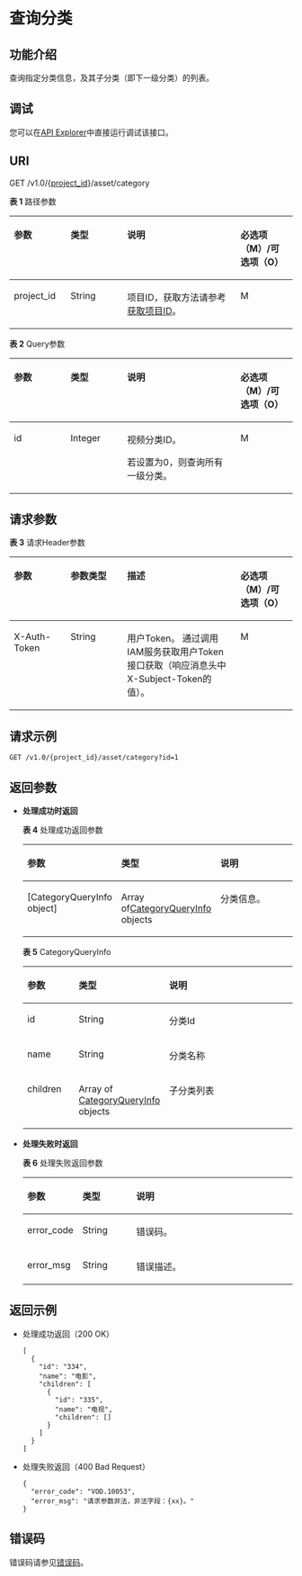 # 查询分类<a name="vod_04_0031"></a>

## 功能介绍<a name="zh-cn_topic_0128109934_zh-cn_topic_0127930933_section114814192538"></a>

查询指定分类信息，及其子分类（即下一级分类）的列表。

## 调试<a name="section9444193218211"></a>

您可以在[API Explorer](https://apiexplorer.developer.huaweicloud.com/apiexplorer/doc?product=VOD&api=queryCategory)中直接运行调试该接口。

## URI<a name="zh-cn_topic_0128109934_zh-cn_topic_0127930933_section5241024145313"></a>

GET /v1.0/\{[project\_id](获取项目ID.md)\}/asset/category

**表 1**  路径参数

<a name="table6869913124919"></a>
<table><thead align="left"><tr id="vod_04_0196_row58691013184917"><th class="cellrowborder" valign="top" width="20%" id="mcps1.2.5.1.1"><p id="vod_04_0196_p18869171324920"><a name="vod_04_0196_p18869171324920"></a><a name="vod_04_0196_p18869171324920"></a>参数</p>
</th>
<th class="cellrowborder" valign="top" width="20%" id="mcps1.2.5.1.2"><p id="vod_04_0196_p1386920134497"><a name="vod_04_0196_p1386920134497"></a><a name="vod_04_0196_p1386920134497"></a>类型</p>
</th>
<th class="cellrowborder" valign="top" width="40%" id="mcps1.2.5.1.3"><p id="vod_04_0196_p1386931394910"><a name="vod_04_0196_p1386931394910"></a><a name="vod_04_0196_p1386931394910"></a>说明</p>
</th>
<th class="cellrowborder" valign="top" width="20%" id="mcps1.2.5.1.4"><p id="vod_04_0196_p10869213144912"><a name="vod_04_0196_p10869213144912"></a><a name="vod_04_0196_p10869213144912"></a>必选项（M）/可选项（O）</p>
</th>
</tr>
</thead>
<tbody><tr id="vod_04_0196_row1586931374911"><td class="cellrowborder" valign="top" width="20%" headers="mcps1.2.5.1.1 "><p id="vod_04_0196_p14253192105011"><a name="vod_04_0196_p14253192105011"></a><a name="vod_04_0196_p14253192105011"></a>project_id</p>
</td>
<td class="cellrowborder" valign="top" width="20%" headers="mcps1.2.5.1.2 "><p id="vod_04_0196_p62548235018"><a name="vod_04_0196_p62548235018"></a><a name="vod_04_0196_p62548235018"></a>String</p>
</td>
<td class="cellrowborder" valign="top" width="40%" headers="mcps1.2.5.1.3 "><p id="vod_04_0196_p0254323500"><a name="vod_04_0196_p0254323500"></a><a name="vod_04_0196_p0254323500"></a>项目ID，获取方法请参考<a href="https://support.huaweicloud.com/usermanual-vod/vod_01_0058.html" target="_blank" rel="noopener noreferrer">获取项目ID</a>。</p>
</td>
<td class="cellrowborder" valign="top" width="20%" headers="mcps1.2.5.1.4 "><p id="vod_04_0196_p9936171618529"><a name="vod_04_0196_p9936171618529"></a><a name="vod_04_0196_p9936171618529"></a>M</p>
</td>
</tr>
</tbody>
</table>

**表 2**  Query参数

<a name="zh-cn_topic_0128109934_zh-cn_topic_0127930933_table18439181610496"></a>
<table><thead align="left"><tr id="zh-cn_topic_0128109934_zh-cn_topic_0127930933_row5495111611492"><th class="cellrowborder" valign="top" width="20%" id="mcps1.2.5.1.1"><p id="zh-cn_topic_0128109934_zh-cn_topic_0127930933_p6495151619496"><a name="zh-cn_topic_0128109934_zh-cn_topic_0127930933_p6495151619496"></a><a name="zh-cn_topic_0128109934_zh-cn_topic_0127930933_p6495151619496"></a>参数</p>
</th>
<th class="cellrowborder" valign="top" width="20%" id="mcps1.2.5.1.2"><p id="zh-cn_topic_0128109934_zh-cn_topic_0127930933_p8495916194915"><a name="zh-cn_topic_0128109934_zh-cn_topic_0127930933_p8495916194915"></a><a name="zh-cn_topic_0128109934_zh-cn_topic_0127930933_p8495916194915"></a>类型</p>
</th>
<th class="cellrowborder" valign="top" width="40%" id="mcps1.2.5.1.3"><p id="zh-cn_topic_0128109934_zh-cn_topic_0127930933_p1849551604912"><a name="zh-cn_topic_0128109934_zh-cn_topic_0127930933_p1849551604912"></a><a name="zh-cn_topic_0128109934_zh-cn_topic_0127930933_p1849551604912"></a>说明</p>
</th>
<th class="cellrowborder" valign="top" width="20%" id="mcps1.2.5.1.4"><p id="zh-cn_topic_0128109934_zh-cn_topic_0127930933_p1649571613497"><a name="zh-cn_topic_0128109934_zh-cn_topic_0127930933_p1649571613497"></a><a name="zh-cn_topic_0128109934_zh-cn_topic_0127930933_p1649571613497"></a>必选项（M）/可选项（O）</p>
</th>
</tr>
</thead>
<tbody><tr id="zh-cn_topic_0128109934_zh-cn_topic_0127930933_row3495151634915"><td class="cellrowborder" valign="top" width="20%" headers="mcps1.2.5.1.1 "><p id="zh-cn_topic_0128109934_zh-cn_topic_0127930933_p94953169491"><a name="zh-cn_topic_0128109934_zh-cn_topic_0127930933_p94953169491"></a><a name="zh-cn_topic_0128109934_zh-cn_topic_0127930933_p94953169491"></a>id</p>
</td>
<td class="cellrowborder" valign="top" width="20%" headers="mcps1.2.5.1.2 "><p id="zh-cn_topic_0128109934_zh-cn_topic_0127930933_p1249516167492"><a name="zh-cn_topic_0128109934_zh-cn_topic_0127930933_p1249516167492"></a><a name="zh-cn_topic_0128109934_zh-cn_topic_0127930933_p1249516167492"></a>Integer</p>
</td>
<td class="cellrowborder" valign="top" width="40%" headers="mcps1.2.5.1.3 "><p id="zh-cn_topic_0128109934_zh-cn_topic_0127930933_p174951916144919"><a name="zh-cn_topic_0128109934_zh-cn_topic_0127930933_p174951916144919"></a><a name="zh-cn_topic_0128109934_zh-cn_topic_0127930933_p174951916144919"></a>视频分类ID。</p>
<p id="zh-cn_topic_0128109934_zh-cn_topic_0127930933_p154951116154916"><a name="zh-cn_topic_0128109934_zh-cn_topic_0127930933_p154951116154916"></a><a name="zh-cn_topic_0128109934_zh-cn_topic_0127930933_p154951116154916"></a>若设置为0，则查询所有一级分类。</p>
</td>
<td class="cellrowborder" valign="top" width="20%" headers="mcps1.2.5.1.4 "><p id="zh-cn_topic_0128109934_zh-cn_topic_0127930933_p749691684917"><a name="zh-cn_topic_0128109934_zh-cn_topic_0127930933_p749691684917"></a><a name="zh-cn_topic_0128109934_zh-cn_topic_0127930933_p749691684917"></a>M</p>
</td>
</tr>
</tbody>
</table>

## 请求参数<a name="zh-cn_topic_0128109934_zh-cn_topic_0127930933_section7297229175319"></a>

**表 3**  请求Header参数

<a name="HeaderParameter"></a>
<table><thead align="left"><tr id="vod_04_0196_row1359311223199"><th class="cellrowborder" valign="top" width="20%" id="mcps1.2.5.1.1"><p id="vod_04_0196_p959302213191"><a name="vod_04_0196_p959302213191"></a><a name="vod_04_0196_p959302213191"></a>参数</p>
</th>
<th class="cellrowborder" valign="top" width="20%" id="mcps1.2.5.1.2"><p id="vod_04_0196_p6594132291914"><a name="vod_04_0196_p6594132291914"></a><a name="vod_04_0196_p6594132291914"></a>参数类型</p>
</th>
<th class="cellrowborder" valign="top" width="40%" id="mcps1.2.5.1.3"><p id="vod_04_0196_p1659492213198"><a name="vod_04_0196_p1659492213198"></a><a name="vod_04_0196_p1659492213198"></a>描述</p>
</th>
<th class="cellrowborder" valign="top" width="20%" id="mcps1.2.5.1.4"><p id="vod_04_0196_p971659181911"><a name="vod_04_0196_p971659181911"></a><a name="vod_04_0196_p971659181911"></a>必选项（M）/可选项（O）</p>
</th>
</tr>
</thead>
<tbody><tr id="vod_04_0196_row5593132218192"><td class="cellrowborder" valign="top" width="20%" headers="mcps1.2.5.1.1 "><p id="vod_04_0196_p959417226199"><a name="vod_04_0196_p959417226199"></a><a name="vod_04_0196_p959417226199"></a>X-Auth-Token</p>
</td>
<td class="cellrowborder" valign="top" width="20%" headers="mcps1.2.5.1.2 "><p id="vod_04_0196_p5594132231911"><a name="vod_04_0196_p5594132231911"></a><a name="vod_04_0196_p5594132231911"></a>String</p>
</td>
<td class="cellrowborder" valign="top" width="40%" headers="mcps1.2.5.1.3 "><p id="vod_04_0196_p1159416229196"><a name="vod_04_0196_p1159416229196"></a><a name="vod_04_0196_p1159416229196"></a>用户Token。 通过调用IAM服务获取用户Token接口获取（响应消息头中X-Subject-Token的值）。</p>
</td>
<td class="cellrowborder" valign="top" width="20%" headers="mcps1.2.5.1.4 "><p id="vod_04_0196_p147114598193"><a name="vod_04_0196_p147114598193"></a><a name="vod_04_0196_p147114598193"></a>M</p>
</td>
</tr>
</tbody>
</table>

## 请求示例<a name="zh-cn_topic_0128109934_zh-cn_topic_0127930933_section1249493515311"></a>

```
GET /v1.0/{project_id}/asset/category?id=1
```

## 返回参数<a name="zh-cn_topic_0128109934_zh-cn_topic_0127930933_section162761640105314"></a>

-   **处理成功时返回**

    **表 4**  处理成功返回参数

    <a name="zh-cn_topic_0128109931_zh-cn_topic_0127930946_table1753205542518"></a>
    <table><thead align="left"><tr id="zh-cn_topic_0128109931_zh-cn_topic_0127930946_row16634195502512"><th class="cellrowborder" valign="top" width="20%" id="mcps1.2.4.1.1"><p id="zh-cn_topic_0128109931_zh-cn_topic_0127930946_p963414551252"><a name="zh-cn_topic_0128109931_zh-cn_topic_0127930946_p963414551252"></a><a name="zh-cn_topic_0128109931_zh-cn_topic_0127930946_p963414551252"></a>参数</p>
    </th>
    <th class="cellrowborder" valign="top" width="20%" id="mcps1.2.4.1.2"><p id="zh-cn_topic_0128109931_zh-cn_topic_0127930946_p4634455102513"><a name="zh-cn_topic_0128109931_zh-cn_topic_0127930946_p4634455102513"></a><a name="zh-cn_topic_0128109931_zh-cn_topic_0127930946_p4634455102513"></a>类型</p>
    </th>
    <th class="cellrowborder" valign="top" width="60%" id="mcps1.2.4.1.3"><p id="zh-cn_topic_0128109931_zh-cn_topic_0127930946_p1563415559252"><a name="zh-cn_topic_0128109931_zh-cn_topic_0127930946_p1563415559252"></a><a name="zh-cn_topic_0128109931_zh-cn_topic_0127930946_p1563415559252"></a>说明</p>
    </th>
    </tr>
    </thead>
    <tbody><tr id="zh-cn_topic_0128109931_zh-cn_topic_0127930946_row10634115519253"><td class="cellrowborder" valign="top" width="20%" headers="mcps1.2.4.1.1 "><p id="zh-cn_topic_0128109931_zh-cn_topic_0127930946_p10634115512517"><a name="zh-cn_topic_0128109931_zh-cn_topic_0127930946_p10634115512517"></a><a name="zh-cn_topic_0128109931_zh-cn_topic_0127930946_p10634115512517"></a>[CategoryQueryInfo object]</p>
    </td>
    <td class="cellrowborder" valign="top" width="20%" headers="mcps1.2.4.1.2 "><p id="zh-cn_topic_0128109931_zh-cn_topic_0127930946_p363418553253"><a name="zh-cn_topic_0128109931_zh-cn_topic_0127930946_p363418553253"></a><a name="zh-cn_topic_0128109931_zh-cn_topic_0127930946_p363418553253"></a>Array of<a href="#table1584915484372">CategoryQueryInfo</a> objects</p>
    </td>
    <td class="cellrowborder" valign="top" width="60%" headers="mcps1.2.4.1.3 "><p id="zh-cn_topic_0128109931_zh-cn_topic_0127930946_p16634185514252"><a name="zh-cn_topic_0128109931_zh-cn_topic_0127930946_p16634185514252"></a><a name="zh-cn_topic_0128109931_zh-cn_topic_0127930946_p16634185514252"></a>分类信息。</p>
    </td>
    </tr>
    </tbody>
    </table>

    **表 5**  CategoryQueryInfo

    <a name="table1584915484372"></a>
    <table><thead align="left"><tr id="row16849194813372"><th class="cellrowborder" valign="top" width="20%" id="mcps1.2.4.1.1"><p id="p68491148193713"><a name="p68491148193713"></a><a name="p68491148193713"></a>参数</p>
    </th>
    <th class="cellrowborder" valign="top" width="20%" id="mcps1.2.4.1.2"><p id="p7849144823712"><a name="p7849144823712"></a><a name="p7849144823712"></a>类型</p>
    </th>
    <th class="cellrowborder" valign="top" width="60%" id="mcps1.2.4.1.3"><p id="p98492486379"><a name="p98492486379"></a><a name="p98492486379"></a>说明</p>
    </th>
    </tr>
    </thead>
    <tbody><tr id="row12849124883717"><td class="cellrowborder" valign="top" width="20%" headers="mcps1.2.4.1.1 "><p id="p9849148133716"><a name="p9849148133716"></a><a name="p9849148133716"></a>id</p>
    </td>
    <td class="cellrowborder" valign="top" width="20%" headers="mcps1.2.4.1.2 "><p id="p2849144818372"><a name="p2849144818372"></a><a name="p2849144818372"></a>String</p>
    </td>
    <td class="cellrowborder" valign="top" width="60%" headers="mcps1.2.4.1.3 "><p id="p484944813372"><a name="p484944813372"></a><a name="p484944813372"></a>分类Id</p>
    </td>
    </tr>
    <tr id="row584924823715"><td class="cellrowborder" valign="top" width="20%" headers="mcps1.2.4.1.1 "><p id="p1884974883717"><a name="p1884974883717"></a><a name="p1884974883717"></a>name</p>
    </td>
    <td class="cellrowborder" valign="top" width="20%" headers="mcps1.2.4.1.2 "><p id="p0849448103712"><a name="p0849448103712"></a><a name="p0849448103712"></a>String</p>
    </td>
    <td class="cellrowborder" valign="top" width="60%" headers="mcps1.2.4.1.3 "><p id="p5849164833710"><a name="p5849164833710"></a><a name="p5849164833710"></a>分类名称</p>
    </td>
    </tr>
    <tr id="row156012117416"><td class="cellrowborder" valign="top" width="20%" headers="mcps1.2.4.1.1 "><p id="p2560122118418"><a name="p2560122118418"></a><a name="p2560122118418"></a>children</p>
    </td>
    <td class="cellrowborder" valign="top" width="20%" headers="mcps1.2.4.1.2 "><p id="p656019214416"><a name="p656019214416"></a><a name="p656019214416"></a>Array of <a href="#table1584915484372">CategoryQueryInfo</a> objects</p>
    </td>
    <td class="cellrowborder" valign="top" width="60%" headers="mcps1.2.4.1.3 "><p id="p18560721204114"><a name="p18560721204114"></a><a name="p18560721204114"></a>子分类列表</p>
    </td>
    </tr>
    </tbody>
    </table>

-   **处理失败时返回**

    **表 6**  处理失败返回参数

    <a name="table8107146194412"></a>
    <table><thead align="left"><tr id="row16107862441"><th class="cellrowborder" valign="top" width="20%" id="mcps1.2.4.1.1"><p id="p1412466124414"><a name="p1412466124414"></a><a name="p1412466124414"></a>参数</p>
    </th>
    <th class="cellrowborder" valign="top" width="20%" id="mcps1.2.4.1.2"><p id="p121241568444"><a name="p121241568444"></a><a name="p121241568444"></a>类型</p>
    </th>
    <th class="cellrowborder" valign="top" width="60%" id="mcps1.2.4.1.3"><p id="p1312414674420"><a name="p1312414674420"></a><a name="p1312414674420"></a>说明</p>
    </th>
    </tr>
    </thead>
    <tbody><tr id="row13124116124413"><td class="cellrowborder" valign="top" width="20%" headers="mcps1.2.4.1.1 "><p id="p11240634415"><a name="p11240634415"></a><a name="p11240634415"></a>error_code</p>
    </td>
    <td class="cellrowborder" valign="top" width="20%" headers="mcps1.2.4.1.2 "><p id="p414018615446"><a name="p414018615446"></a><a name="p414018615446"></a>String</p>
    </td>
    <td class="cellrowborder" valign="top" width="60%" headers="mcps1.2.4.1.3 "><p id="p161241669445"><a name="p161241669445"></a><a name="p161241669445"></a>错误码。</p>
    </td>
    </tr>
    <tr id="row01401168446"><td class="cellrowborder" valign="top" width="20%" headers="mcps1.2.4.1.1 "><p id="p171409604412"><a name="p171409604412"></a><a name="p171409604412"></a>error_msg</p>
    </td>
    <td class="cellrowborder" valign="top" width="20%" headers="mcps1.2.4.1.2 "><p id="p91404614444"><a name="p91404614444"></a><a name="p91404614444"></a>String</p>
    </td>
    <td class="cellrowborder" valign="top" width="60%" headers="mcps1.2.4.1.3 "><p id="p16140666447"><a name="p16140666447"></a><a name="p16140666447"></a>错误描述。</p>
    </td>
    </tr>
    </tbody>
    </table>


## 返回示例<a name="zh-cn_topic_0128109934_zh-cn_topic_0127930933_section1164111461532"></a>

-   处理成功返回（200 OK）

    ```
    [
      {
        "id": "334",
        "name": "电影",
        "children": [
          {
            "id": "335",
            "name": "电视",
            "children": []
          }
        ]
      }
    ]  
    ```

-   处理失败返回（400 Bad Request）

    ```
    {
      "error_code": "VOD.10053",
      "error_msg": "请求参数非法，非法字段：{xx}。"
    }
    ```


## 错误码<a name="section569214377267"></a>

错误码请参见[错误码](错误码.md)。

